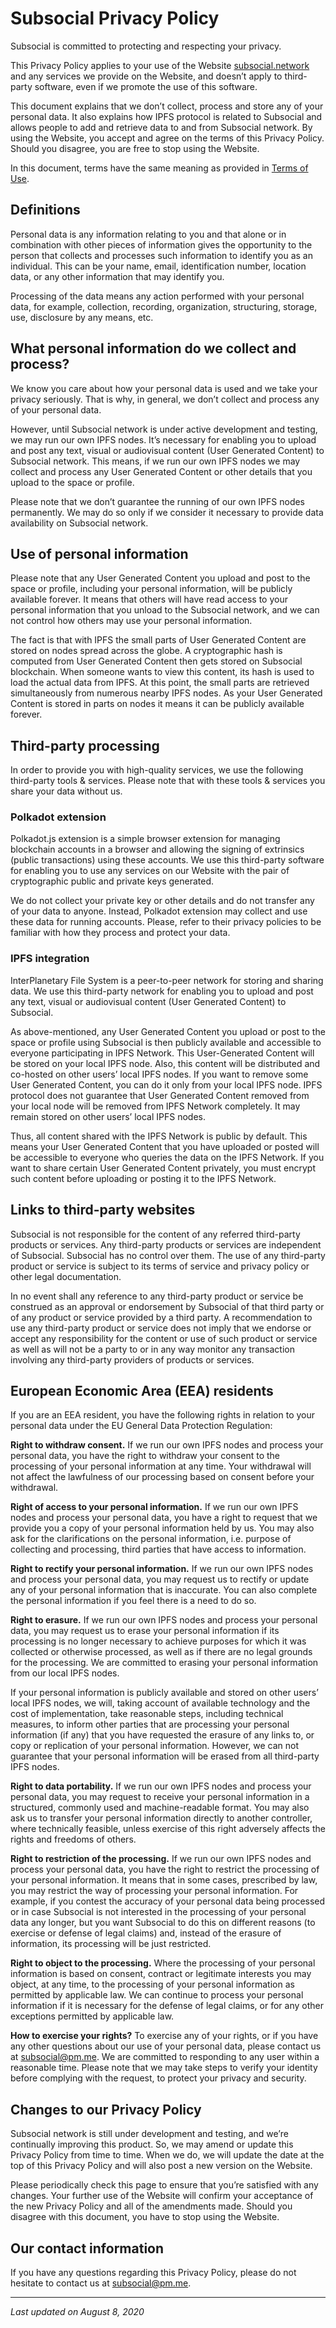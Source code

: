 # Subsocial Privacy Policy

Subsocial is committed to protecting and respecting your privacy.

This Privacy Policy applies to your use of the Website [subsocial.network](http://subsocial.network) and any services we provide on the Website, and doesn’t apply to third-party software, even if we promote the use of this software.

This document explains that we don’t collect, process and store any of your personal data. It also explains how IPFS protocol is related to Subsocial and allows people to add and retrieve data to and from Subsocial network. By using the Website, you accept and agree on the terms of this Privacy Policy. Should you disagree, you are free to stop using the Website.

In this document, terms have the same meaning as provided in [Terms of Use](/legal/terms).

## Definitions

Personal data is any information relating to you and that alone or in combination with other pieces of information gives the opportunity to the person that collects and processes such information to identify you as an individual. This can be your name, email, identification number, location data, or any other information that may identify you.

Processing of the data means any action performed with your personal data, for example, collection, recording, organization, structuring, storage, use, disclosure by any means, etc.

## What personal information do we collect and process?

We know you care about how your personal data is used and we take your privacy seriously. That is why, in general, we don’t collect and process any of your personal data.

However, until Subsocial network is under active development and testing, we may run our own IPFS nodes. It’s necessary for enabling you to upload and post any text, visual or audiovisual content (User Generated Content) to Subsocial network. This means, if we run our own IPFS nodes we may collect and process any User Generated Content or other details that you upload to the space or profile.

Please note that we don’t guarantee the running of our own IPFS nodes permanently. We may do so only if we consider it necessary to provide data availability on Subsocial network.


## Use of personal information

Please note that any User Generated Content you upload and post to the space or profile, including your personal information, will be publicly available forever. It means that others will have read access to your personal information that you unload to the Subsocial network, and we can not control how others may use your personal information.

The fact is that with IPFS the small parts of User Generated Content are stored on nodes spread across the globe. A cryptographic hash is computed from User Generated Content then gets stored on Subsocial blockchain. When someone wants to view this content, its hash is used to load the actual data from IPFS. At this point, the small parts are retrieved simultaneously from numerous nearby IPFS nodes. As your User Generated Content is stored in parts on nodes it means it can be publicly available forever.


## Third-party processing

In order to provide you with high-quality services, we use the following third-party tools & services. Please note that with these tools & services you share your data without us.

### Polkadot extension

Polkadot.js extension is a simple browser extension for managing blockchain accounts in a browser and allowing the signing of extrinsics (public transactions) using these accounts. We use this third-party software for enabling you to use any services on our Website with the pair of cryptographic public and private keys generated.

We do not collect your private key or other details and do not transfer any of your data to anyone. Instead, Polkadot extension may collect and use these data for running accounts. Please, refer to their privacy policies to be familiar with how they process and protect your data.

### IPFS integration

InterPlanetary File System is a peer-to-peer network for storing and sharing data. We use this third-party network for enabling you to upload and post any text, visual or audiovisual content (User Generated Content) to Subsocial.

As above-mentioned, any User Generated Content you upload or post to the space or profile using Subsocial is then publicly available and accessible to everyone participating in IPFS Network. This User-Generated Content will be stored on your local IPFS node. Also, this content will be distributed and co-hosted on other users’ local IPFS nodes. If you want to remove some User Generated Content, you can do it only from your local IPFS node. IPFS protocol does not guarantee that User Generated Content removed from your local node will be removed from IPFS Network completely. It may remain stored on other users’ local IPFS nodes.

Thus, all content shared with the IPFS Network is public by default. This means your User Generated Content that you have uploaded or posted will be accessible to everyone who queries the data on the IPFS Network. If you want to share certain User Generated Content privately, you must encrypt such content before uploading or posting it to the IPFS Network.


## Links to third-party websites

Subsocial is not responsible for the content of any referred third-party products or services. Any third-party products or services are independent of Subsocial. Subsocial has no control over them. The use of any third-party product or service is subject to its terms of service and privacy policy or other legal documentation.

In no event shall any reference to any third-party product or service be construed as an approval or endorsement by Subsocial of that third party or of any product or service provided by a third party. A recommendation to use any third-party product or service does not imply that we endorse or accept any responsibility for the content or use of such product or service as well as will not be a party to or in any way monitor any transaction involving any third-party providers of products or services.


## European Economic Area (EEA) residents

If you are an EEA resident, you have the following rights in relation to your personal data under the EU General Data Protection Regulation:

**Right to withdraw consent.** If we run our own IPFS nodes and process your personal data, you have the right to withdraw your consent to the processing of your personal information at any time. Your withdrawal will not affect the lawfulness of our processing based on consent before your withdrawal.

**Right of access to your personal information.** If we run our own IPFS nodes and process your personal data, you have a right to request that we provide you a copy of your personal information held by us. You may also ask for the clarifications on the personal information, i.e. purpose of collecting and processing, third parties that have access to information. 

**Right to rectify your personal information.** If we run our own IPFS nodes and process your personal data, you may request us to rectify or update any of your personal information that is inaccurate. You can also complete the personal information if you feel there is a need to do so.

**Right to erasure.** If we run our own IPFS nodes and process your personal data, you may request us to erase your personal information if its processing is no longer necessary to achieve purposes for which it was collected or otherwise processed, as well as if there are no legal grounds for the processing. We are committed to erasing your personal information from our local IPFS nodes.

If your personal information is publicly available and stored on other users’ local IPFS nodes, we will, taking account of available technology and the cost of implementation, take reasonable steps, including technical measures, to inform other parties that are processing your personal information (if any) that you have requested the erasure of any links to, or copy or replication of your personal information. However, we can not guarantee that your personal information will be erased from all third-party IPFS nodes.

**Right to data portability.** If we run our own IPFS nodes and process your personal data, you may request to receive your personal information in a structured, commonly used and machine-readable format. You may also ask us to transfer your personal information directly to another controller, where technically feasible, unless exercise of this right adversely affects the rights and freedoms of others. 

**Right to restriction of the processing.** If we run our own IPFS nodes and process your personal data, you have the right to restrict the processing of your personal information. It means that in some cases, prescribed by law, you may restrict the way of processing your personal information. For example, if you contest the accuracy of your personal data being processed or in case Subsocial is not interested in the processing of your personal data any longer, but you want Subsocial to do this on different reasons (to exercise or defense of legal claims) and, instead of the erasure of information, its processing will be just restricted.

**Right to object to the processing.** Where the processing of your personal information is based on consent, contract or legitimate interests you may object, at any time, to the processing of your personal information as permitted by applicable law. We can continue to process your personal information if it is necessary for the defense of legal claims, or for any other exceptions permitted by applicable law.

**How to exercise your rights?** To exercise any of your rights, or if you have any other questions about our use of your personal data, please contact us at [subsocial@pm.me](mailto:subsocial@pm.me). We are committed to responding to any user within a reasonable time. Please note that we may take steps to verify your identity before complying with the request, to protect your privacy and security.


## Changes to our Privacy Policy

Subsocial network is still under development and testing, and we’re continually improving this product. So, we may amend or update this Privacy Policy from time to time. When we do, we will update the date at the top of this Privacy Policy and will also post a new version on the Website.

Please periodically check this page to ensure that you’re satisfied with any changes. Your further use of the Website will confirm your acceptance of the new Privacy Policy and all of the amendments made. Should you disagree with this document, you have to stop using the Website.


## Our contact information

If you have any questions regarding this Privacy Policy, please do not hesitate to contact us at [subsocial@pm.me](mailto:subsocial@pm.me).

---

*Last updated on August 8, 2020*
